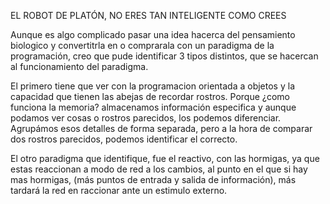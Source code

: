 EL ROBOT DE PLATÓN, NO ERES TAN INTELIGENTE COMO CREES

Aunque es algo complicado pasar una idea hacerca del pensamiento biologico y convertitrla en o comprarala con un paradigma de la programación, creo que pude identificar 3 tipos distintos, que se hacercan al funcionamiento del paradigma.

El primero tiene que ver con la programacion orientada a objetos y la capacidad que tienen las abejas de recordar rostros. Porque ¿como funciona la memoria? almacenamos información especifica y aunque podamos ver cosas o rostros parecidos, los podemos diferenciar. Agrupámos esos detalles de forma separada, pero a la hora de comparar dos rostros parecidos, podemos identificar el correcto.

El otro paradigma que identifique, fue el reactivo, con las hormigas, ya que estas reaccionan a modo de red a los cambios, al punto en el que si hay mas hormigas, (más puntos de entrada y salida de información), más tardará la red en raccionar ante un estimulo externo.
